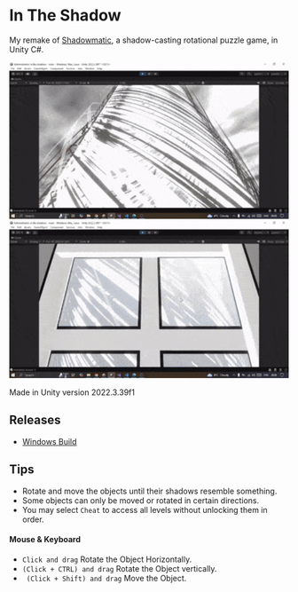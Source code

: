 # In The Shadow

My remake of [Shadowmatic](https://en.wikipedia.org/wiki/Shadowmatic), a shadow-casting rotational puzzle game, in Unity C#.

<p float="left">
  <img src="https://github.com/BrMohammed/in_the_shadows/blob/main/ScreenRecord/1.gif" width="840" />
  <img src="https://github.com/BrMohammed/in_the_shadows/blob/main/ScreenRecord/2.gif" width="840" />
</p>

Made in Unity version 2022.3.39f1

## Releases

- [Windows Build](https://drive.usercontent.google.com/download?id=1gUqTsfyqYq7bvu9ibQcQ1r9u2GoAoePz&export=download&authuser=0)

## Tips

- Rotate and move the objects until their shadows resemble something.
- Some objects can only be moved or rotated in certain directions.
- You may select `Cheat` to access all levels without unlocking them in order.

#### Mouse & Keyboard

- `Click and drag` Rotate the Object Horizontally.
- `(Click + CTRL) and drag` Rotate the Object vertically.
- ` (Click + Shift) and drag` Move the Object.
